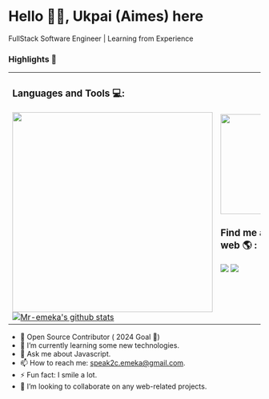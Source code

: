 # Hello 👋🏾, Ukpai (Aimes) here  

FullStack Software Engineer | Learning from Experience

### Highlights 🌟


<table scrolling=no>
  <tr>
    <td>
      <h3>Languages and Tools 💻:</h3>
      <img src="https://github-readme-stats.vercel.app/api?username=mr-emeka&show_icons=true" width="400">
      <br>
    <a href="https://github.com/mr-emeka/github-readme-stats"><img align="center" src="https://github-readme-stats.vercel.app/api?username=mr-emeka&show_icons=true&include_all_commits=true&theme=buefy&hide_border=true" alt="Mr-emeka's github stats" /></a> 
    </td>
    <td>
       <img src="https://raw.githubusercontent.com/technicaldada/hackerpro/master/logo205x250.gif" height="200" wifdth="200">
      <h3> Find me around the web 🌎 :</h3>

[<img src="https://img.shields.io/badge/twitter-%231DA1F2.svg?&style=for-the-badge&logo=twitter&logoColor=white" />](https://twitter.com/aimes_js) [<img src="https://img.shields.io/badge/linkedin-%230077B5.svg?&style=for-the-badge&logo=linkedin&logoColor=white" />](https://www.linkedin.com/in/ukpai/) 
    </td>  
  </tr>
 </table>


- 🔭 Open Source Contributor ( 2024 Goal 🌟)  
- 🌱 I’m currently learning some new technologies. 
- 💬 Ask me about Javascript. 
- 📫 How to reach me: speak2c.emeka@gmail.com.
- ⚡ Fun fact: I smile a lot.
- 👯 I’m looking to collaborate on any web-related projects.
